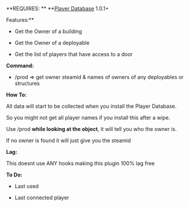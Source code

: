 **REQUIRES: ** **[Player Database](http://oxidemod.org/plugins/player-database.927/) 1.0.1+




Features:**

- Get the Owner of a building

- Get the Owner of a deployable

- Get the list of players that have access to a door

**Command:**
- /prod => get owner steamid & names of owners of any deployables or structures

**How To:**

All data will start to be collected when you install the Player Database.

So you might not get all player names if you install this after a wipe.

Use /prod **while looking at the object**, it will tell you who the owner is.

If no owner is found it will just give you the steamid

**Lag:**

This doesnt use ANY hooks making this plugin 100% lag free

**To Do:**

- Last used

- Last connected player